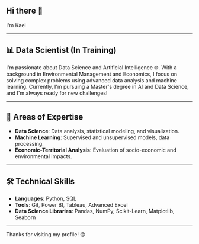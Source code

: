 ## Hi there 👋
I'm Kael

---

## 📊 Data Scientist (In Training)

I'm passionate about Data Science and Artificial Intelligence 🌐. With a background in Environmental Management and Economics, I focus on solving complex problems using advanced data analysis and machine learning. Currently, I'm pursuing a Master's degree in AI and Data Science, and I'm always ready for new challenges!

---

## 🚀 Areas of Expertise

- **Data Science**: Data analysis, statistical modeling, and visualization.
- **Machine Learning**: Supervised and unsupervised models, data processing.
- **Economic-Territorial Analysis**: Evaluation of socio-economic and environmental impacts.

---

## 🛠️ Technical Skills

- **Languages**: Python, SQL
- **Tools**: Git, Power BI, Tableau, Advanced Excel
- **Data Science Libraries**: Pandas, NumPy, Scikit-Learn, Matplotlib, Seaborn

---

Thanks for visiting my profile! 😊


<!--
**Kyngg-Kael/Kyngg-Kael** is a ✨ _special_ ✨ repository because its `README.md` (this file) appears on your GitHub profile.

Here are some ideas to get you started:

- 🔭 I’m currently working on ...
- 🌱 I’m currently learning ...
- 👯 I’m looking to collaborate on ...
- 🤔 I’m looking for help with ...
- 💬 Ask me about ...
- 📫 How to reach me: ...
- 😄 Pronouns: ...
- ⚡ Fun fact: ...
-->
